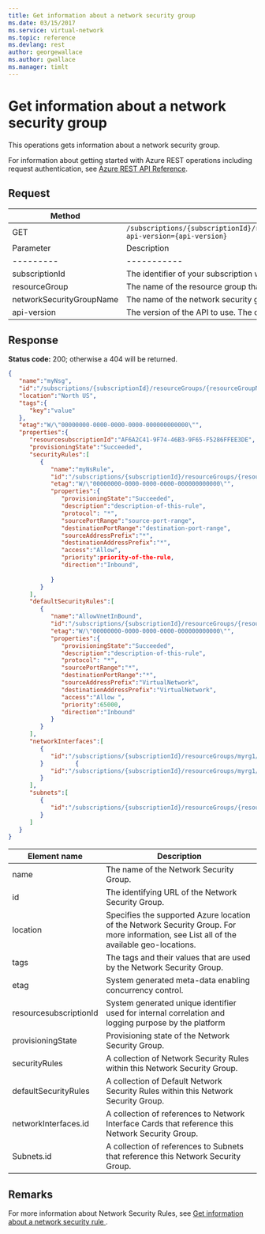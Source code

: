 ```yaml
---
title: Get information about a network security group
ms.date: 03/15/2017
ms.service: virtual-network
ms.topic: reference
ms.devlang: rest
author: georgewallace
ms.author: gwallace
ms.manager: timlt
---
```

# Get information about a network security group

This operations gets information about a network security group.

For information about getting started with Azure REST operations including request authentication, see [Azure REST API Reference](../../index.md).

## Request  

|Method|Request URI|  
|------------|-----------------|  
|GET|`/subscriptions/{subscriptionId}/resourceGroups/{resourceGroup}/providers/Microsoft.Network/networkSecurityGroups/{networkSecurityGroupName}?api-version={api-version}`|  
| Parameter | Description |
| --------- | ----------- |
| subscriptionId | The identifier of your subscription where the network security group exists. |
| resourceGroup | The name of the resource group that contains the network security group. |
| networkSecurityGroupName | The name of the network security group. |
| api-version | The version of the API to use. The current version is 2016-09-01. | 
  
## Response  
 **Status code:** 200; otherwise a 404 will be returned.  
  
```json  
{   
   "name":"myNsg",  
   "id":"/subscriptions/{subscriptionId}/resourceGroups/{resourceGroupName}/providers/Microsoft.Network/networkSecurityGroups/myNsg",  
   "location":"North US",  
   "tags":{   
      "key":"value"  
   },  
   "etag":"W/\"00000000-0000-0000-0000-000000000000\"",  
   "properties":{   
      "resourcesubscriptionId":"AF6A2C41-9F74-46B3-9F65-F5286FFEE3DE",  
      "provisioningState":"Succeeded",        
      "securityRules":[   
         {   
            "name":"myNsRule",  
            "id":"/subscriptions/{subscriptionId}/resourceGroups/{resourceGroupName}/providers/Microsoft.Network/networkSecurityGroups/myNsg/securityRules/myNsRule",  
            "etag":"W/\"00000000-0000-0000-0000-000000000000\"",  
            "properties":{   
               "provisioningState":"Succeeded",  
               "description":"description-of-this-rule",  
               "protocol": "*",  
               "sourcePortRange":"source-port-range",  
               "destinationPortRange":"destination-port-range",  
               "sourceAddressPrefix":"*",  
               "destinationAddressPrefix":"*",  
               "access":"Allow",  
               "priority":priority-of-the-rule,  
               "direction":"Inbound",  
  
            }  
         }  
      ],  
      "defaultSecurityRules":[   
         {   
            "name":"AllowVnetInBound",  
            "id":"/subscriptions/{subscriptionId}/resourceGroups/{resourceGroupName}/providers/Microsoft.Network/networkSecurityGroups/myNsg/defaultSecurityRules/AllowVnetInBound",  
            "etag":"W/\"00000000-0000-0000-0000-000000000000\"",  
            "properties":{   
               "provisioningState":"Succeeded",  
               "description":"description-of-this-rule",  
               "protocol": "*",  
               "sourcePortRange":"*",  
               "destinationPortRange":"*",  
               "sourceAddressPrefix":"VirtualNetwork",  
               "destinationAddressPrefix":"VirtualNetwork",  
               "access":"Allow ",  
               "priority":65000,  
               "direction":"Inbound"  
            }  
         }  
      ],  
      "networkInterfaces":[   
         {   
            "id":"/subscriptions/{subscriptionId}/resourceGroups/myrg1/providers/Microsoft.Network/networkInterfaces/vm1nic1 "  
         }         {   
            "id":"/subscriptions/{subscriptionId}/resourceGroups/myrg1/providers/Microsoft.Network/networkInterfaces/vm1nic2"  
         }  
      ],  
      "subnets":[   
         {   
            "id":"/subscriptions/{subscriptionId}/resourceGroups/{resourceGroupName}/providers/Microsoft.Network/virtualNetworks/myvnet1/subnets/mysubnet1"  
         }  
      ]  
   }  
}  
```  
  
|Element name|Description|  
|------------------|-----------------|  
|name|The name of the Network Security Group.|  
|id|The identifying URL of the Network Security Group.|  
|location|Specifies the supported Azure location of the Network Security Group. For more information, see List all of the available geo-locations.|  
|tags|The tags and their values that are used by the Network Security Group.|  
|etag|System generated meta-data enabling concurrency control.|  
|resourcesubscriptionId|System generated unique identifier used for internal correlation and logging purpose by the platform|  
|provisioningState|Provisioning state of the Network Security Group.|  
|securityRules|A collection of Network Security Rules within this Network Security Group.|  
|defaultSecurityRules|A collection of Default Network Security Rules within this Network Security Group.|  
|networkInterfaces.id|A collection of references to Network Interface Cards that reference this Network Security Group.|  
|Subnets.id|A collection of references to Subnets that reference this Network Security Group.|  
  
## Remarks  
 For more information about Network Security Rules, see [Get information about a network security rule ](get-information-about-a-network-security-rule.md).
